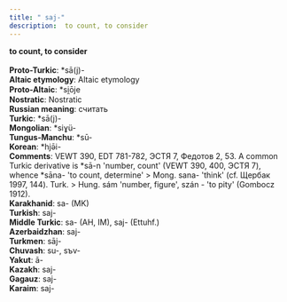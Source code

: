 ```yaml
---
title: " saj-"
description:  to count, to consider
---
```

<strong> to count, to consider</strong><br><br>
<strong>Proto-Turkic</strong>:  *sā(j)-<br>
<strong>Altaic etymology</strong>:  Altaic etymology<br>
<strong> Proto-Altaic</strong>:  *si̯ōje<br>
<strong>Nostratic</strong>:  Nostratic<br>
<strong>Russian meaning</strong>:  считать<br>
<strong>Turkic</strong>:  *sā(j)-<br>
<strong>Mongolian</strong>:  *siɣü-<br>
<strong>Tungus-Manchu</strong>:  *sū-<br>
<strong>Korean</strong>:  *hjǝ̄i-<br>
<strong>Comments</strong>:  VEWT 390, EDT 781-782, ЭСТЯ 7, Федотов 2, 53. A common Turkic derivative is *sā-n 'number, count' (VEWT 390, 400, ЭСТЯ 7), whence *sāna- 'to count, determine' > Mong. sana- 'think' (cf. Щербак 1997, 144). Turk. > Hung. sám 'number, figure', szán - 'to pity' (Gombocz 1912).<br>
<strong>Karakhanid</strong>:  sa- (MK)<br>
<strong>Turkish</strong>:  saj-<br>
<strong>Middle Turkic</strong>:  sa- (AH, IM), saj- (Ettuhf.)<br>
<strong>Azerbaidzhan</strong>:  saj-<br>
<strong>Turkmen</strong>:  sāj-<br>
<strong>Chuvash</strong>:  su-, sъv-<br>
<strong>Yakut</strong>:  ā-<br>
<strong>Kazakh</strong>:  saj-<br>
<strong>Gagauz</strong>:  saj-<br>
<strong>Karaim</strong>:  saj-<br>


